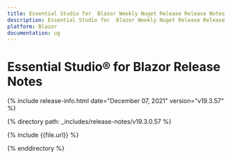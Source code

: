 ```yaml
---
title: Essential Studio for  Blazor Weekly Nuget Release Release Notes  
description: Essential Studio for  Blazor Weekly Nuget Release Release Notes  
platform: Blazor
documentation: ug
---
```


# Essential Studio&reg; for  Blazor  Release Notes  

{% include release-info.html date="December 07, 2021"  version="v19.3.57" %} 

{% directory path: _includes/release-notes/v19.3.0.57 %}

{% include {{file.url}} %}

{% enddirectory %}

